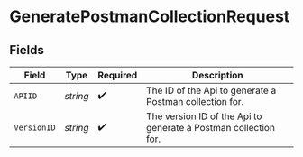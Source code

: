 # GeneratePostmanCollectionRequest


## Fields

| Field                                                           | Type                                                            | Required                                                        | Description                                                     |
| --------------------------------------------------------------- | --------------------------------------------------------------- | --------------------------------------------------------------- | --------------------------------------------------------------- |
| `APIID`                                                         | *string*                                                        | :heavy_check_mark:                                              | The ID of the Api to generate a Postman collection for.         |
| `VersionID`                                                     | *string*                                                        | :heavy_check_mark:                                              | The version ID of the Api to generate a Postman collection for. |